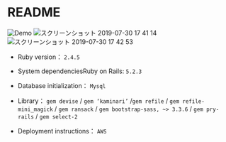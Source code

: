 # README

![Demo](https://user-images.githubusercontent.com/49772502/62114895-7c5fe580-b2f2-11e9-8b74-1060b94d95a7.gif)
![スクリーンショット 2019-07-30 17 41 14](https://user-images.githubusercontent.com/49772502/62115621-ac5bb880-b2f3-11e9-96c6-b7e5d51fa0bc.png)
![スクリーンショット 2019-07-30 17 42 53](https://user-images.githubusercontent.com/49772502/62115639-b2ea3000-b2f3-11e9-98bf-0184e5ccc8eb.png)

* Ruby version： `2.4.5`
  
* System dependenciesRuby on Rails: `5.2.3`

* Database initialization： `Mysql`

* Library： `gem devise` / `gem ‘kaminari’` /`gem refile` / `gem refile-mini_magick` / `gem ransack` / `gem bootstrap-sass, ~> 3.3.6` / `gem pry-rails` / `gem select-2`

* Deployment instructions： `AWS`


